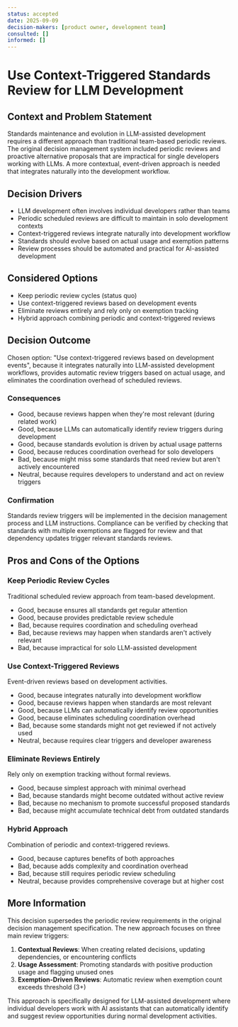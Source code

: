 ```yaml
---
status: accepted
date: 2025-09-09
decision-makers: [product owner, development team]
consulted: []
informed: []
---
```


# Use Context-Triggered Standards Review for LLM Development

## Context and Problem Statement

Standards maintenance and evolution in LLM-assisted development requires a different approach than traditional team-based periodic reviews. The original decision management system included periodic reviews and proactive alternative proposals that are impractical for single developers working with LLMs. A more contextual, event-driven approach is needed that integrates naturally into the development workflow.

## Decision Drivers

- LLM development often involves individual developers rather than teams
- Periodic scheduled reviews are difficult to maintain in solo development contexts
- Context-triggered reviews integrate naturally into development workflow
- Standards should evolve based on actual usage and exemption patterns
- Review processes should be automated and practical for AI-assisted development

## Considered Options

- Keep periodic review cycles (status quo)
- Use context-triggered reviews based on development events
- Eliminate reviews entirely and rely only on exemption tracking
- Hybrid approach combining periodic and context-triggered reviews

## Decision Outcome

Chosen option: "Use context-triggered reviews based on development events", because it integrates naturally into LLM-assisted development workflows, provides automatic review triggers based on actual usage, and eliminates the coordination overhead of scheduled reviews.

### Consequences

- Good, because reviews happen when they're most relevant (during related work)
- Good, because LLMs can automatically identify review triggers during development
- Good, because standards evolution is driven by actual usage patterns
- Good, because reduces coordination overhead for solo developers
- Bad, because might miss some standards that need review but aren't actively encountered
- Neutral, because requires developers to understand and act on review triggers

### Confirmation

Standards review triggers will be implemented in the decision management process and LLM instructions. Compliance can be verified by checking that standards with multiple exemptions are flagged for review and that dependency updates trigger relevant standards reviews.

## Pros and Cons of the Options

### Keep Periodic Review Cycles

Traditional scheduled review approach from team-based development.

- Good, because ensures all standards get regular attention
- Good, because provides predictable review schedule
- Bad, because requires coordination and scheduling overhead
- Bad, because reviews may happen when standards aren't actively relevant
- Bad, because impractical for solo LLM-assisted development

### Use Context-Triggered Reviews

Event-driven reviews based on development activities.

- Good, because integrates naturally into development workflow
- Good, because reviews happen when standards are most relevant
- Good, because LLMs can automatically identify review opportunities
- Good, because eliminates scheduling coordination overhead
- Bad, because some standards might not get reviewed if not actively used
- Neutral, because requires clear triggers and developer awareness

### Eliminate Reviews Entirely

Rely only on exemption tracking without formal reviews.

- Good, because simplest approach with minimal overhead
- Bad, because standards might become outdated without active review
- Bad, because no mechanism to promote successful proposed standards
- Bad, because might accumulate technical debt from outdated standards

### Hybrid Approach

Combination of periodic and context-triggered reviews.

- Good, because captures benefits of both approaches
- Bad, because adds complexity and coordination overhead
- Bad, because still requires periodic review scheduling
- Neutral, because provides comprehensive coverage but at higher cost

## More Information

This decision supersedes the periodic review requirements in the original decision management specification. The new approach focuses on three main review triggers:

1. **Contextual Reviews**: When creating related decisions, updating dependencies, or encountering conflicts
2. **Usage Assessment**: Promoting standards with positive production usage and flagging unused ones
3. **Exemption-Driven Reviews**: Automatic review when exemption count exceeds threshold (3+)

This approach is specifically designed for LLM-assisted development where individual developers work with AI assistants that can automatically identify and suggest review opportunities during normal development activities.
